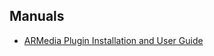 ## Manuals

* [ARMedia Plugin Installation and User Guide](https://www.inglobetechnologies.com/en/new_products/arplugin_max/download/_current_/UsersGuide.pdf)